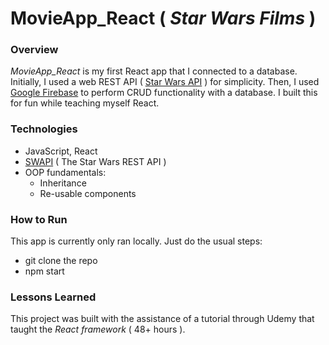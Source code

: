 # MovieApp_React  ( _Star Wars Films_ )

### Overview
_MovieApp_React_ is my first React app that I connected to a database. Initially, I used a web REST API ( [Star Wars API](https://swapi.dev/) ) for simplicity. Then, I used [Google Firebase](https://firebase.google.com/) to perform CRUD functionality with a database. I built this for fun while teaching myself React.

### Technologies
* JavaScript, React
* [SWAPI](https://swapi.dev/) ( The Star Wars REST API )
* OOP fundamentals:
  * Inheritance
  * Re-usable components

### How to Run
This app is currently only ran locally. Just do the usual steps:
* git clone the repo
* npm start 

### Lessons Learned
 This project was built with the assistance of a tutorial through Udemy that taught the _React framework_ ( 48+ hours ).

